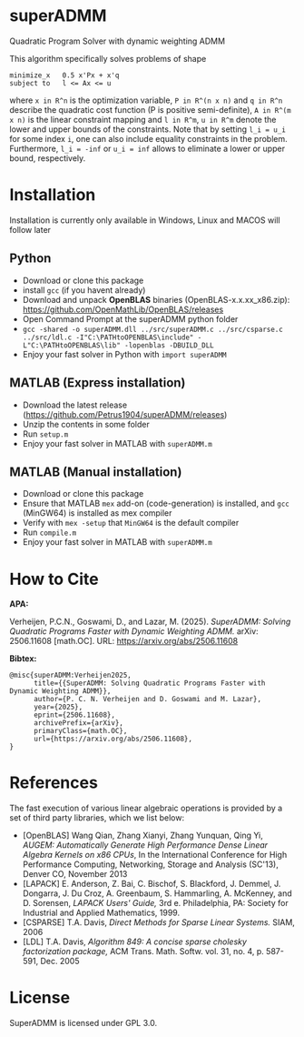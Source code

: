 # superADMM
Quadratic Program Solver with dynamic weighting ADMM

This algorithm specifically solves problems of shape
```
minimize_x   0.5 x'Px + x'q
subject to   l <= Ax <= u
```
where `x in R^n` is the optimization variable, `P in R^(n x n)` and `q in R^n` describe the quadratic cost function (P is positive semi-definite), `A in R^(m x n)` is the linear constraint mapping and `l in R^m`, `u in R^m` denote the lower and upper bounds of the constraints. Note that by setting `l_i = u_i` for some index `i`, one can also include equality constraints in the problem. Furthermore, `l_i = -inf` or `u_i = inf` allows to eliminate a lower or upper bound, respectively.

# Installation
Installation is currently only available in Windows, Linux and MACOS will follow later
## Python
- Download or clone this package
- install `gcc` (if you havent already)
- Download and unpack **OpenBLAS** binaries (OpenBLAS-x.x.xx_x86.zip): https://github.com/OpenMathLib/OpenBLAS/releases
- Open Command Prompt at the superADMM python folder
- `gcc -shared -o superADMM.dll ../src/superADMM.c ../src/csparse.c ../src/ldl.c -I"C:\PATHtoOPENBLAS\include" -L"C:\PATHtoOPENBLAS\lib" -lopenblas -DBUILD_DLL`
- Enjoy your fast solver in Python with `import superADMM`

## MATLAB (Express installation)
- Download the latest release (https://github.com/Petrus1904/superADMM/releases)
- Unzip the contents in some folder
- Run `setup.m`
- Enjoy your fast solver in MATLAB with `superADMM.m`

## MATLAB (Manual installation)
- Download or clone this package
- Ensure that MATLAB `mex` add-on (code-generation) is installed, and `gcc` (MinGW64) is installed as mex compiler
- Verify with `mex -setup` that `MinGW64` is the default compiler
- Run `compile.m`
- Enjoy your fast solver in MATLAB with `superADMM.m`

# How to Cite

**APA:**

Verheijen, P.C.N., Goswami, D., and Lazar, M. (2025). *SuperADMM: Solving Quadratic Programs Faster with Dynamic Weighting ADMM.* arXiv: 2506.11608 [math.OC]. URL: https://arxiv.org/abs/2506.11608

**Bibtex:**
```
@misc{superADMM:Verheijen2025,
      title={{SuperADMM: Solving Quadratic Programs Faster with Dynamic Weighting ADMM}}, 
      author={P. C. N. Verheijen and D. Goswami and M. Lazar},
      year={2025},
      eprint={2506.11608},
      archivePrefix={arXiv},
      primaryClass={math.OC},
      url={https://arxiv.org/abs/2506.11608}, 
}
```

# References
The fast execution of various linear algebraic operations is provided by a set of third party libraries, which we list below:
- [OpenBLAS] Wang Qian, Zhang Xianyi, Zhang Yunquan, Qing Yi, *AUGEM: Automatically Generate High Performance Dense Linear Algebra Kernels on x86 CPUs*, In the International Conference for High Performance Computing, Networking, Storage and Analysis (SC'13), Denver CO, November 2013
- [LAPACK] E. Anderson, Z. Bai, C. Bischof, S. Blackford, J. Demmel, J. Dongarra, J. Du Croz, A. Greenbaum, S. Hammarling, A. McKenney, and D. Sorensen, *LAPACK Users' Guide,* 3rd e. Philadelphia, PA: Society for Industrial and Applied Mathematics, 1999.
- [CSPARSE] T.A. Davis, *Direct Methods for Sparse Linear Systems.* SIAM, 2006
- [LDL] T.A. Davis, *Algorithm 849: A concise sparse cholesky factorization package,* ACM Trans. Math. Softw. vol. 31, no. 4, p. 587-591, Dec. 2005

# License
SuperADMM is licensed under GPL 3.0.
